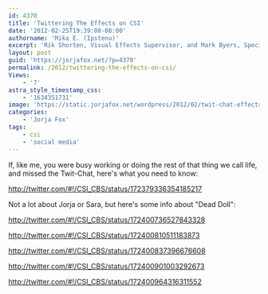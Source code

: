 ```yaml
---
id: 4370
title: 'Twittering The Effects on CSI'
date: '2012-02-25T19:39:08-08:00'
authorname: 'Mika E. (Ipstenu)'
excerpt: 'Rik Shorten, Visual Effects Supervisor, and Mark Byers, Special Effects Supervisor, tweeted on the CSI_CBS Twitter account today.'
layout: post
guid: 'https://jorjafox.net/?p=4370'
permalink: /2012/twittering-the-effects-on-csi/
Views:
    - '7'
astra_style_timestamp_css:
    - '1634351731'
image: 'https://static.jorjafox.net/wordpress/2012/02/twit-chat-effects.jpg'
categories:
    - 'Jorja Fox'
tags:
    - csi
    - 'social media'
---
```


If, like me, you were busy working or doing the rest of that thing we call life, and missed the Twit-Chat, here's what you need to know:

http://twitter.com/#!/CSI_CBS/status/172379336354185217

Not a lot about Jorja or Sara, but here's some info about "Dead Doll":

http://twitter.com/#!/CSI_CBS/status/172400736527843328

http://twitter.com/#!/CSI_CBS/status/172400810511183873

http://twitter.com/#!/CSI_CBS/status/172400837396676608

http://twitter.com/#!/CSI_CBS/status/172400901003292673

http://twitter.com/#!/CSI_CBS/status/172400964316311552
